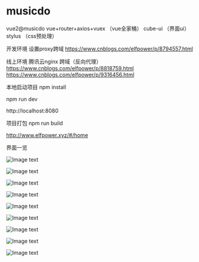 # musicdo
vue2@musicdo
vue+router+axios+vuex （vue全家桶）
cube-ui （界面ui）
stylus （css预处理）

开发环境 设置proxy跨域
https://www.cnblogs.com/elfpower/p/8794557.html

线上环境 腾讯云nginx 跨域（反向代理）
https://www.cnblogs.com/elfpower/p/8818759.html
https://www.cnblogs.com/elfpower/p/9316456.html

本地启动项目
npm install

npm run dev

http://localhost:8080

项目打包
npm run build

http://www.elfpower.xyz/#/home

界面一览

![Image text](https://github.com/aaeTony/img/blob/master/musicdo-show/882567427995373372.jpg)




![Image text](https://github.com/aaeTony/img/blob/master/musicdo-show/515091910111798216.jpg)




![Image text](https://github.com/aaeTony/img/blob/master/musicdo-show/578619138194320989.jpg)




![Image text](https://github.com/aaeTony/img/blob/master/musicdo-show/681016557012005393.jpg)




![Image text](https://github.com/aaeTony/img/blob/master/musicdo-show/323304686503763162.jpg)




![Image text](https://github.com/aaeTony/img/blob/master/musicdo-show/35067393244558064.jpg)





![Image text](https://github.com/aaeTony/img/blob/master/musicdo-show/503662616954693433.jpg)




![Image text](https://github.com/aaeTony/img/blob/master/musicdo-show/393500006525714812.jpg)




![Image text](https://github.com/aaeTony/img/blob/master/musicdo-show/118479230353998103.jpg)


